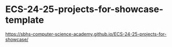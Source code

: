 # ECS-24-25-projects-for-showcase-template
https://sbhs-computer-science-academy.github.io/ECS-24-25-projects-for-showcase/
